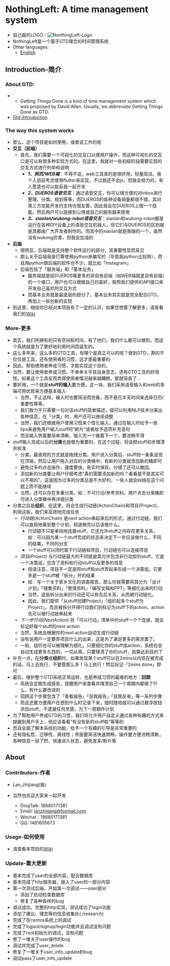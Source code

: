 # NothingLeft: A time management system
- 自己画的LOGO：![NonthingLeft-Logo](https://github.com/xiaoland/NothingLeft/blob/docs/image/NothingLeft-Logo.png)
- NothingLeft是一个基于GTD理念的时间管理系统
- Other languages: 
  - [English](./README_en.md)

## Introduction-简介

### About GTD:
- - Getting Things Done is a kind of time management system which was proposed by David Allen. Usually, we abbreviate Getting Things Done as GTD.
- [Gtd-Introduction](./GTD.md)

### The way this system works
- 那么，这个项目是如何使用，或者说工作的呢
- **交互（前端）**
  - 首先，我们需要一个可视化的交互口以便用户操作，而这种可视化的交互口是可以有很多种实现方式的。在这里，我就对一些初级阶段需要实现的交互方式进行列举和说明
    - ***1、网页/WEB端***：不得不说，web工具真的是很好用，轻量简洁。我个人目前考虑使用flutter来实现，不过我还不会js，但我会努力的，有人愿意也可以联系我一起开发
    - ***2、DUEROS语音交互***：通过语音交互，你可以很方便的对inbox进行整理、分类、规划等等，而DUEROS的各种设备销量都很不错，其对第三方技能开发的支持也很友善，因此我会在DUEROS上做一个技能，然后用户可以连接到公用或自己的服务器来使用
    - ***3、xiaolan/wukong-robot语音交互***：xiaolan和wukong-robot都是运行在各种DIY设备上的语音交互机器人，但它们与DUEROS的区别就是其都由广大开发者制作的。而其中的xiaolan就是我做的一个，虽然没有wukong厉害，但我会加油的
- **后端**
  - 很明显，后端就是支持整个软件运行的部分，其重要性显而易见
  - 那么关于后端我是打算使用python来编写的（毕竟我python比较熟），而且用python做后端的软件也不少，就比如「Instagram」
  - 后端包括了「服务端」和「基本业务」
    - 服务端就是给DUEROS等更多的非自有前端（如WEB端就是自有前端）的一个接口，用户也可以根据自己的喜好，按照我们提供的API接口来开发自己喜欢的交互方式
    - 而基本业务就是最底层的部分了。基本业务其实就是完全配合GTD，再加上一些创新的实现
- 到这里，相信你已经对本项目有了一定的认识，如果您想要了解更多，请查看我们的[Wiki](https://nothingleftproject.github.io/NothingLeft/)

### More-更多
- 其实，我们所拥有的只有空间和时间，有了他们，我们什么都可以做到。而这个系统就是为了更好地利用时间而诞生的。
- 这么多年来，这么多的GTD工具，有哪个是真正可以的呢？做到GTD，靠的不仅仅是工具，还有使用者的习惯，这才是最重要的
- 因此，帮助使用者养成习惯，才能实现这个目的。
- 当然，要让使用者养成习惯，不单单关乎其自身意志，还有GTD工具的好用性。如果这个工具反而弄得使用者情况越来越糟糕，那就简直了...
- 要好用，一个就是**stuff的输入**要方便，这一块，我们采用语音输入和web的多端可用优势来方便基本输入
  - 当然，不止这样。输入时也要简洁而完备，而不是花半天时间来选择日历/重要性等等。
  - 我们致力于只需要一句对该stuff的简单描述，就可以利用NLP技术分离出各种信息，在「分类」时，用户还可以继续调整
  - 当然，我们还根据用户使用习惯来个性化输入，通过在输入时给予一些tips来避免用户输入stuff时“断片"或者给予选项补充语句
  - 而且输入界面要简单清晰，输入完一个接着下一个，要流畅平滑
- stuff输入完成以后的**分类**也是极为重要的，在这个过程，将会把stuff初步理清并校准
  - 分类，最直观的方式就是拖拽分类。用户进入分类后，stuff则一条条呈现在顶端，然后让用户拖入对应的分类桶中，有新的分类就添加新的桶即可
  - 避免过多的点击操作，速度要快，有实时保存。分错了还可以撤回。
  - 添加新的分类要让用户仔细考虑“真的需要添加新的吗？看看是不是其实可以不用的”，这是因为过多的分类总是不大好的，一些人就会纠结在这个问题上而不能继续
  - 当然，还可以存在多重分类，如：不可行动/参考资料，用户点击分类桶即可进入分类桶中再详细分类
- 分类之后是**组织**，在这里，将会生成行动链(ActionChain)和项目(Project)，利用这些，我们来高效地完成任务
  - _行动链(ActionChain)_ 是next action串起来后的形式，通过行动链，我们可以直观地看到整个计划，知道做完以后该做什么。
    - 行动链不只是单纯地连接stuff，它还允许stuff之间存在更多关系，如：可以因为某一个stuff完成的状态来决定下一步应该做什么，不同的结果，不同的分支
    - 一个stuff可以同时属于行动链和项目，行动链也可以连接项目
  - _项目(Project)_ 与行动链最大的不同就是其允许包含非行动型的stuff，它是一个决策组，包含了资料和行动stuff以及更多的信息
    - 但请注意，项目不一定是将stuff和stuff弄起来形成一个决策组，它更多是一个stuff被「拆分」开的结果
    - 如：写一个关于家乡文化的调查报告，那么你就需要将其分为「设计计划」「搜集资料」「整理资料」「编写文稿和PPT」等细化出来的行动
    - 当然，这些拆分出来的行动还可以有先后关系，从而被行动链化。
    - 因此，我们提供「从stuff创建Project」「组织起多个stuff为Project」，而且被拆分开得行动我们则标记为stuff下的action，action也可以被行动链串起来
  - _下一步行动(NextAction)_ 将「可以行动」清单中的stuff一个个连接，就会标记好每个stuff的next action
  - 当然，系统会根据你的next action自动生成行动链
  - 没有说用户一定要弄项目什么的出来，这是为了满足更多的需求罢了。
  - 一般，组织也可以被理解为细化，只要细化你的stuff成action，系统也会自动生成更多东西的，一切从简，只要理清了你的stuff，就算达到目的了
- 补充一点，在**分类**或**组织**时，如果发现某个stuff可以在2mins以内现在被完成的话，马上去执行，不要管那么多！马上执行！然后标记「2mins done」即可
- 最后，维护整个GTD系统正常运转，也是养成习惯的最难的地方：**回顾**
  - 系统会定期生成报告，提醒用户来查看并理清自己一个周期内都做了什么，有什么要改进的
  - 回顾这个步骤包含了「查看报告」「自我报告」「自我反省」等一系列步骤
  - 而且还要方便用户在想到什么时记录下来，随时随地就可以通过悬浮按钮添加stuff，不遗漏任何灵感，为下一周期作计划
- 为了帮助用户养成GTD的习惯，我们将允许用户自定义通过各种有趣的方式来提醒到用户手上，他应该看看“有没有新的stuff啦”等等的
- 而且全面了解本系统的功能，给予一个有趣的引导是非常重要的
- 还有隐私性，迁移性，离线性；界面要简洁快速顺畅，操作要方便流畅清晰，各种信息一目了然，快速进入状态，避免发呆/断片等


## About

### Contributors-作者
- Lan_zhijiang(我)

- 当然也欢迎大家来一起开发
  - DingTalk: 18680171381
  - Email: lanzhijiang@foxmail.com
  - Wechat：18680171381
  - QQ: 1481605673

### Usage-如何使用
- 请查看本项目的[Wiki](https://nothingleftproject.github.io/NothingLeft/)

### Update-重大更新
- 基本完成了user的全部内容，配合数据库
- 基本完成了http服务器，接入了user的一部分内容
- 第一次测试后端，开始第一次调试——user部分
  - 添加了启动检查数据库
  - 修复了各种各样的bug
- 调试成功，完整的http实现，测试成功了login功能
- 添加了建议、理念等的信息收集处(./research)
- 完成了在centos系统上的调试
- 完成了logout/signup/login功能并且调试没有问题
- 完成了root初始化的调试，没有问题
- 修了一堆关于user操作的bug
- 调试并完成了user_delete
- 修复了一堆关于user_info_update的bug
- 调试pass了user_info_update

